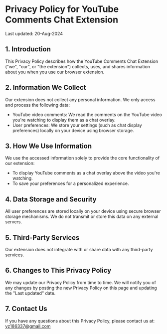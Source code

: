 # Privacy Policy for YouTube Comments Chat Extension

Last updated: 20-Aug-2024

## 1. Introduction

This Privacy Policy describes how the YouTube Comments Chat Extension ("we", "our", or "the extension") collects, uses, and shares information about you when you use our browser extension.

## 2. Information We Collect

Our extension does not collect any personal information. We only access and process the following data:

- YouTube video comments: We read the comments on the YouTube video you're watching to display them as a chat overlay.
- User preferences: We store your settings (such as chat display preferences) locally on your device using browser storage.

## 3. How We Use Information

We use the accessed information solely to provide the core functionality of our extension:

- To display YouTube comments as a chat overlay above the video you're watching.
- To save your preferences for a personalized experience.

## 4. Data Storage and Security

All user preferences are stored locally on your device using secure browser storage mechanisms. We do not transmit or store this data on any external servers.

## 5. Third-Party Services

Our extension does not integrate with or share data with any third-party services.

## 6. Changes to This Privacy Policy

We may update our Privacy Policy from time to time. We will notify you of any changes by posting the new Privacy Policy on this page and updating the "Last updated" date.

## 7. Contact Us

If you have any questions about this Privacy Policy, please contact us at: yz186337@gmail.com
